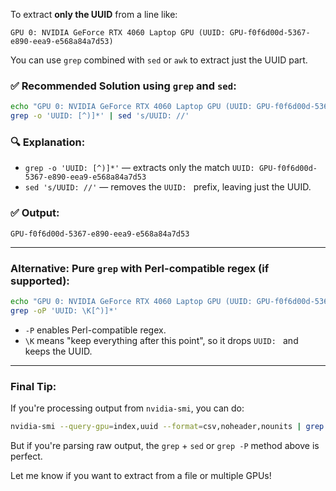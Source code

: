 To extract **only the UUID** from a line like:

```
GPU 0: NVIDIA GeForce RTX 4060 Laptop GPU (UUID: GPU-f0f6d00d-5367-e890-eea9-e568a84a7d53)
```

You can use `grep` combined with `sed` or `awk` to extract just the UUID part.

### ✅ Recommended Solution using `grep` and `sed`:

```bash
echo "GPU 0: NVIDIA GeForce RTX 4060 Laptop GPU (UUID: GPU-f0f6d00d-5367-e890-eea9-e568a84a7d53)" | \
grep -o 'UUID: [^)]*' | sed 's/UUID: //'
```

### 🔍 Explanation:
- `grep -o 'UUID: [^)]*'` — extracts only the match `UUID: GPU-f0f6d00d-5367-e890-eea9-e568a84a7d53`
- `sed 's/UUID: //'` — removes the `UUID: ` prefix, leaving just the UUID.

### ✅ Output:
```
GPU-f0f6d00d-5367-e890-eea9-e568a84a7d53
```

---

### Alternative: Pure `grep` with Perl-compatible regex (if supported):

```bash
echo "GPU 0: NVIDIA GeForce RTX 4060 Laptop GPU (UUID: GPU-f0f6d00d-5367-e890-eea9-e568a84a7d53)" | \
grep -oP 'UUID: \K[^)]*'
```

- `-P` enables Perl-compatible regex.
- `\K` means "keep everything after this point", so it drops `UUID: ` and keeps the UUID.

---

### Final Tip:
If you're processing output from `nvidia-smi`, you can do:

```bash
nvidia-smi --query-gpu=index,uuid --format=csv,noheader,nounits | grep "GPU 0"
```

But if you're parsing raw output, the `grep` + `sed` or `grep -P` method above is perfect.

Let me know if you want to extract from a file or multiple GPUs!